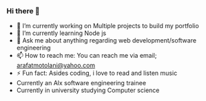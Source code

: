 ### Hi there 👋


- 🔭 I’m currently working on Multiple projects to build my portfolio
- 🌱 I’m currently learning Node js
- 💬 Ask me about anything regarding web development/software engineering
- 📫 How to reach me: You can reach  me via email; arafatmotolani@yahoo.com
- ⚡ Fun fact: Asides coding, i love to read and listen music
- Currently an Alx software engineering trainee
- Currently in university studying Computer science
